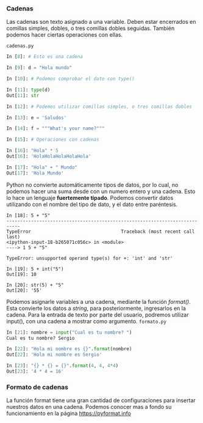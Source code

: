### Cadenas

Las cadenas son texto asignado a una variable. Deben estar encerrados en comillas simples, dobles, o tres comillas dobles seguidas. También podemos hacer ciertas operaciones con ellas.

`cadenas.py`
```python
In [8]: # Esto es una cadena                                                                                                                                                                 

In [9]: d = "Hola mundo"                                                                                                                                                                     

In [10]: # Podemos comprobar el dato con type()                                                                                                                                              

In [11]: type(d)                                                                                                                                                                             
Out[11]: str

In [12]: # Podemos utilizar comillas simples, o tres comillas dobles                                                                                                                         

In [13]: e = 'Saludos'                                                                                                                                                                       

In [14]: f = """What's your name?"""                                                                                                                                                         

In [15]: # Operaciones con cadenas                                                                                                                                                           

In [16]: "Hola" * 5                                                                                                                                                                          
Out[16]: 'HolaHolaHolaHolaHola'

In [17]: "Hola" + " Mundo"                                                                                                                                                                   
Out[17]: 'Hola Mundo'

```
Python no convierte automáticamente tipos de datos, por lo cual, no podemos hacer una suma desde con un numero entero y una cadena. Esto lo hace un lenguaje **fuertemente tipado**. Podemos convertir datos utilizando con el nombre del tipo de dato, y el dato entre paréntesis.

```
In [18]: 5 + "5"                                                                                                                                                                             
---------------------------------------------------------------------------
TypeError                                 Traceback (most recent call last)
<ipython-input-18-b265071c056c> in <module>
----> 1 5 + "5"

TypeError: unsupported operand type(s) for +: 'int' and 'str'

In [19]: 5 + int("5")                                                                                                                                                                        
Out[19]: 10

In [20]: str(5) + "5"                                                                                                                                                                        
Out[20]: '55'

```
Podemos asignarle variables a una cadena, mediante la función *format()*. Esta convierte los datos a *string*, para posteriormente, ingresarlos en la cadena.
Para la entrada de texto por parte del usuario, podremos utilizar input(), con una cadena a mostrar como argumento.
`formato.py`
```python
In [21]: nombre = input("Cual es tu nombre? ")
Cual es tu nombre? Sergio                                                                                                                                                                

In [22]: "Hola mi nombre es {}".format(nombre)                                                                                                                                               
Out[22]: 'Hola mi nombre es Sergio'

In [23]: "{} * {} = {}".format(4, 4, 4*4)                                                                                                                                                    
Out[23]: '4 * 4 = 16'

```

### Formato de cadenas
La función format tiene una gran cantidad de configuraciones para insertar nuestros datos en una cadena. Podemos conocer mas a fondo su funcionamiento en la página https://pyformat.info